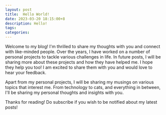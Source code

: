 ```yaml
---
layout: post
title:  Hello World!
date: 2023-03-20 18:15:00+8
description: Hello!
tags: 
categories: 
---
```


Welcome to my blog! I'm thrilled to share my thoughts with you and connect with like-minded people. Over the years, I have worked on a number of personal projects to tackle various challenges in life. In future posts, I will be sharing more about these projects and how they have helped me. I hope they help you too! I am excited to share them with you and would love to hear your feedback.

Apart from my personal projects, I will be sharing my musings on various topics that interest me. From technology to cats, and everything in between, I'll be sharing my personal thoughts and insights with you.

Thanks for reading! Do subscribe if you wish to be notified about my latest posts!